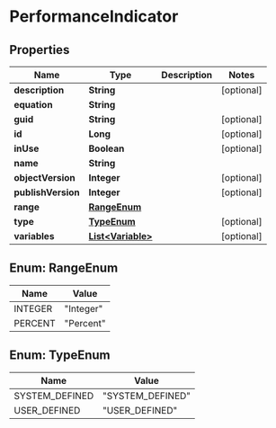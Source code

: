 
# PerformanceIndicator

## Properties
Name | Type | Description | Notes
------------ | ------------- | ------------- | -------------
**description** | **String** |  |  [optional]
**equation** | **String** |  | 
**guid** | **String** |  |  [optional]
**id** | **Long** |  |  [optional]
**inUse** | **Boolean** |  |  [optional]
**name** | **String** |  | 
**objectVersion** | **Integer** |  |  [optional]
**publishVersion** | **Integer** |  |  [optional]
**range** | [**RangeEnum**](#RangeEnum) |  | 
**type** | [**TypeEnum**](#TypeEnum) |  |  [optional]
**variables** | [**List&lt;Variable&gt;**](Variable.md) |  |  [optional]


<a name="RangeEnum"></a>
## Enum: RangeEnum
Name | Value
---- | -----
INTEGER | &quot;Integer&quot;
PERCENT | &quot;Percent&quot;


<a name="TypeEnum"></a>
## Enum: TypeEnum
Name | Value
---- | -----
SYSTEM_DEFINED | &quot;SYSTEM_DEFINED&quot;
USER_DEFINED | &quot;USER_DEFINED&quot;



